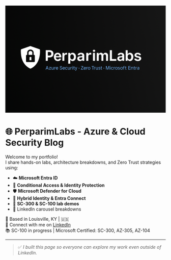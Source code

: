 <p align="center">
  <img src="perparimlabs-banner.png" alt="PerparimLabs Banner" style="max-width:100%;">
</p>

# 🌐 PerparimLabs - Azure & Cloud Security Blog

Welcome to my portfolio!  
I share hands-on labs, architecture breakdowns, and Zero Trust strategies using:

- ☁️ **Microsoft Entra ID**
- 🔐 **Conditional Access & Identity Protection**
- 🛡️ **Microsoft Defender for Cloud**
- 🔄 **Hybrid Identity & Entra Connect**
- 🔧 **SC-300 & SC-100 lab demos**
- 📸 LinkedIn carousel breakdowns

📍 Based in Louisville, KY | 🇺🇸  
🔗 Connect with me on [LinkedIn](https://linkedin.com/in/perparim-abdullahu-2b0530324)  
📚 SC-100 in progress | Microsoft Certified: SC-300, AZ-305, AZ-104

---

> ✅ *I built this page so everyone can explore my work even outside of LinkedIn.*
